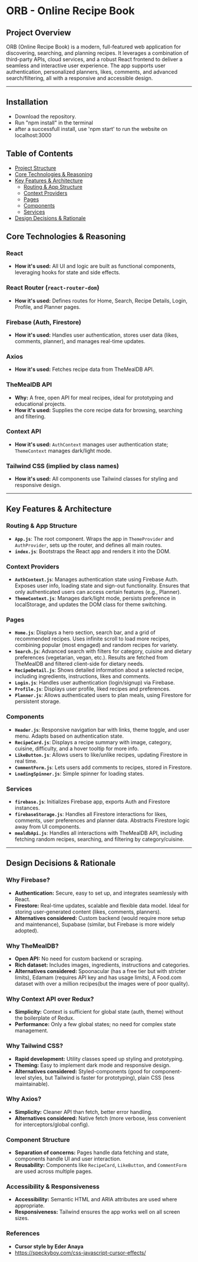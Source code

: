 # ORB - Online Recipe Book

## Project Overview

ORB (Online Recipe Book) is a modern, full-featured web application for discovering, searching, and planning recipes. It leverages a combination of third-party APIs, cloud services, and a robust React frontend to deliver a seamless and interactive user experience. The app supports user authentication, personalized planners, likes, comments, and advanced search/filtering, all with a responsive and accessible design.

---
## Installation
- Download the repository.
- Run "npm install" in the terminal
- after a successfull install, use 'npm start' to run the website on localhost:3000

## Table of Contents

- [Project Structure](#project-structure)
- [Core Technologies & Reasoning](#core-technologies--reasoning)
- [Key Features & Architecture](#key-features--architecture)
  - [Routing & App Structure](#routing--app-structure)
  - [Context Providers](#context-providers)
  - [Pages](#pages)
  - [Components](#components)
  - [Services](#services)
- [Design Decisions & Rationale](#design-decisions--rationale)




## Core Technologies & Reasoning

### React

- **How it's used:** All UI and logic are built as functional components, leveraging hooks for state and side effects.

### React Router (`react-router-dom`)

- **How it's used:** Defines routes for Home, Search, Recipe Details, Login, Profile, and Planner pages.

### Firebase (Auth, Firestore)

- **How it's used:** Handles user authentication, stores user data (likes, comments, planner), and manages real-time updates.

### Axios

- **How it's used:** Fetches recipe data from TheMealDB API.

### TheMealDB API

- **Why:** A free, open API for meal recipes, ideal for prototyping and educational projects.
- **How it's used:** Supplies the core recipe data for browsing, searching and filtering.

### Context API

- **How it's used:** `AuthContext` manages user authentication state; `ThemeContext` manages dark/light mode.

### Tailwind CSS (implied by class names)

- **How it's used:** All components use Tailwind classes for styling and responsive design.

---

## Key Features & Architecture

### Routing & App Structure

- **`App.js`**: The root component. Wraps the app in `ThemeProvider` and `AuthProvider`, sets up the router, and defines all main routes.
- **`index.js`**: Bootstraps the React app and renders it into the DOM.

### Context Providers

- **`AuthContext.js`**: Manages authentication state using Firebase Auth. Exposes user info, loading state and sign-out functionality. Ensures that only authenticated users can access certain features (e.g., Planner).
- **`ThemeContext.js`**: Manages dark/light mode, persists preference in localStorage, and updates the DOM class for theme switching.

### Pages

- **`Home.js`**: Displays a hero section, search bar, and a grid of recommended recipes. Uses infinite scroll to load more recipes, combining popular (most engaged) and random recipes for variety.
- **`Search.js`**: Advanced search with filters for category, cuisine and dietary preferences (vegetarian, vegan, etc.). Results are fetched from TheMealDB and filtered client-side for dietary needs.
- **`RecipeDetail.js`**: Shows detailed information about a selected recipe, including ingredients, instructions, likes and comments.
- **`Login.js`**: Handles user authentication (login/signup) via Firebase.
- **`Profile.js`**: Displays user profile, liked recipes and preferences.
- **`Planner.js`**: Allows authenticated users to plan meals, using Firestore for persistent storage.

### Components

- **`Header.js`**: Responsive navigation bar with links, theme toggle, and user menu. Adapts based on authentication state.
- **`RecipeCard.js`**: Displays a recipe summary with image, category, cuisine, difficulty, and a hover tooltip for more info.
- **`LikeButton.js`**: Allows users to like/unlike recipes, updating Firestore in real time.
- **`CommentForm.js`**: Lets users add comments to recipes, stored in Firestore.
- **`LoadingSpinner.js`**: Simple spinner for loading states.

### Services

- **`firebase.js`**: Initializes Firebase app, exports Auth and Firestore instances.
- **`firebaseStorage.js`**: Handles all Firestore interactions for likes, comments, user preferences and planner data. Abstracts Firestore logic away from UI components.
- **`mealdbApi.js`**: Handles all interactions with TheMealDB API, including fetching random recipes, searching, and filtering by category/cuisine.

---

## Design Decisions & Rationale

### Why Firebase?

- **Authentication:** Secure, easy to set up, and integrates seamlessly with React.
- **Firestore:** Real-time updates, scalable and flexible data model. Ideal for storing user-generated content (likes, comments, planners).
- **Alternatives considered:** Custom backend (would require more setup and maintenance), Supabase (similar, but Firebase is more widely adopted).

### Why TheMealDB?

- **Open API:** No need for custom backend or scraping.
- **Rich dataset:** Includes images, ingredients, instructions and categories.
- **Alternatives considered:** Spoonacular (has a free tier but with stricter limits), Edamam (requires API key and has usage limits), A Food.com dataset with over a million recipes(but the images were of poor quality).

### Why Context API over Redux?

- **Simplicity:** Context is sufficient for global state (auth, theme) without the boilerplate of Redux.
- **Performance:** Only a few global states; no need for complex state management.

### Why Tailwind CSS?

- **Rapid development:** Utility classes speed up styling and prototyping.
- **Theming:** Easy to implement dark mode and responsive design.
- **Alternatives considered:** Styled-components (good for component-level styles, but Tailwind is faster for prototyping), plain CSS (less maintainable).

### Why Axios?

- **Simplicity:** Cleaner API than fetch, better error handling.
- **Alternatives considered:** Native fetch (more verbose, less convenient for interceptors/global config).

### Component Structure

- **Separation of concerns:** Pages handle data fetching and state, components handle UI and user interaction.
- **Reusability:** Components like `RecipeCard`, `LikeButton`, and `CommentForm` are used across multiple pages.

### Accessibility & Responsiveness

- **Accessibility:** Semantic HTML and ARIA attributes are used where appropriate.
- **Responsiveness:** Tailwind ensures the app works well on all screen sizes.


### References
- **Cursor style by Eder Anaya**
- https://speckyboy.com/css-javascript-cursor-effects/ 
